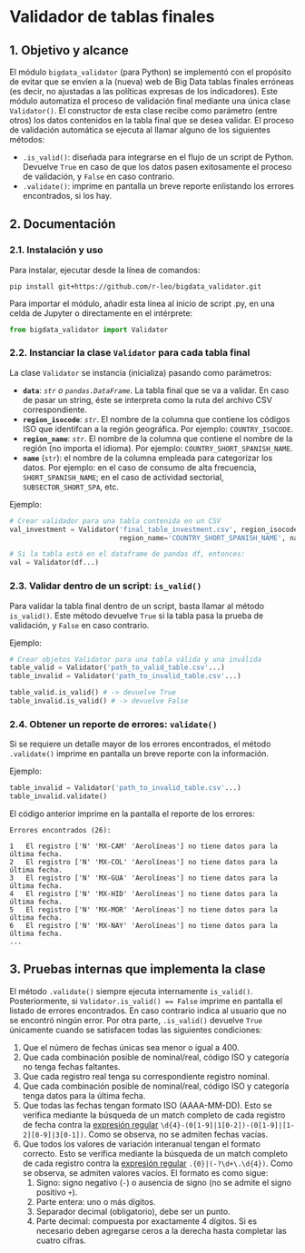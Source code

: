 # Validador de tablas finales

## 1. Objetivo y alcance

El módulo `bigdata_validator` (para Python) se implementó con el propósito de evitar que se envíen a la (nueva) web de Big Data tablas finales erróneas (es decir, no ajustadas a las políticas expresas de los indicadores). Este módulo automatiza el proceso de validación final mediante una única clase `Validator()`. El constructor de esta clase recibe como parámetro (entre otros) los datos contenidos en la tabla final que se desea validar. El proceso de validación automática se ejecuta al llamar alguno de los siguientes métodos:

* `.is_valid()`: diseñada para integrarse en el flujo de un script de Python. Devuelve `True` en caso de que los datos pasen exitosamente el proceso de validación, y `False` en caso contrario.
* `.validate()`: imprime en pantalla un breve reporte enlistando los errores encontrados, si los hay.

## 2. Documentación

### 2.1. Instalación y uso

Para instalar, ejecutar desde la línea de comandos:

```
pip install git+https://github.com/r-leo/bigdata_validator.git
```

Para importar el módulo, añadir esta línea al inicio de script .py, en una celda de Jupyter o directamente en el intérprete:

```python
from bigdata_validator import Validator
```

### 2.2. Instanciar la clase `Validator` para cada tabla final

La clase `Validator` se instancia (inicializa) pasando como parámetros:

* **`data`**: *`str` o `pandas.DataFrame`*. La tabla final que se va a validar. En caso de pasar un string, éste se interpreta como la ruta del archivo CSV correspondiente.
* **`region_isocode`**: *`str`*. El nombre de la columna que contiene los códigos ISO que identifcan a la región geográfica. Por ejemplo: `COUNTRY_ISOCODE`.
* **`region_name`**: *`str`*. El nombre de la columna que contiene el nombre de la región (no importa el idioma). Por ejemplo: `COUNTRY_SHORT_SPANISH_NAME`.
* **`name`** (`str`): el nombre de la columna empleada para categorizar los datos. Por ejemplo: en el caso de consumo de alta frecuencia, `SHORT_SPANISH_NAME`; en el caso de actividad sectorial, `SUBSECTOR_SHORT_SPA`, etc.

Ejemplo:

```python
# Crear validador para una tabla contenida en un CSV
val_investment = Validator('final_table_investment.csv', region_isocode='COUNTRY_ISOCODE',
                           region_name='COUNTRY_SHORT_SPANISH_NAME', name='SHORT_SPANISH_NAME')

# Si la tabla está en el dataframe de pandas df, entonces:
val = Validator(df...)
```

### 2.3. Validar dentro de un script: `is_valid()`

Para validar la tabla final dentro de un script, basta llamar al método `is_valid()`. Este método devuelve `True` si la tabla pasa la prueba de validación, y `False` en caso contrario.

Ejemplo:

```python
# Crear objetos Validator para una tabla válida y una inválida
table_valid = Validator('path_to_valid_table.csv'...)
table_invalid = Validator('path_to_invalid_table.csv'...)

table_valid.is_valid() # -> devuelve True
table_invalid.is_valid() # -> devuelve False
```

### 2.4. Obtener un reporte de errores: `validate()`

Si se requiere un detalle mayor de los errores encontrados, el método `.validate()` imprime en pantalla un breve reporte con la información.

Ejemplo:

```python
table_invalid = Validator('path_to_invalid_table.csv'...)
table_invalid.validate()
```

El código anterior imprime en la pantalla el reporte de los errores:

```
Errores encontrados (26):

1	El registro ['N' 'MX-CAM' 'Aerolíneas'] no tiene datos para la última fecha.
2	El registro ['N' 'MX-COL' 'Aerolíneas'] no tiene datos para la última fecha.
3	El registro ['N' 'MX-GUA' 'Aerolíneas'] no tiene datos para la última fecha.
4	El registro ['N' 'MX-HID' 'Aerolíneas'] no tiene datos para la última fecha.
5	El registro ['N' 'MX-MOR' 'Aerolíneas'] no tiene datos para la última fecha.
6	El registro ['N' 'MX-NAY' 'Aerolíneas'] no tiene datos para la última fecha.
...
```

## 3. Pruebas internas que implementa la clase

El método `.validate()` siempre ejecuta internamente `is_valid()`. Posteriormente, si `Validator.is_valid() == False` imprime en pantalla el listado de errores encontrados. En caso contrario indica al usuario que no se encontró ningún error. Por otra parte, `.is_valid()` devuelve `True` únicamente cuando se satisfacen todas las siguientes condiciones:

1. Que el número de fechas únicas sea menor o igual a 400.
1. Que cada combinación posible de nominal/real, código ISO y categoría no tenga fechas faltantes.
1. Que cada registro real tenga su correspondiente registro nominal.
1. Que cada combinación posible de nominal/real, código ISO y categoría tenga datos para la última fecha.
1. Que todas las fechas tengan formato ISO (AAAA-MM-DD). Esto se verifica mediante la búsqueda de un match completo de cada registro de fecha contra la [expresión regular](https://regex101.com/r/0jtIVD/1) `\d{4}-(0[1-9]|1[0-2])-(0[1-9]|[1-2][0-9]|3[0-1])`. Como se observa, no se admiten fechas vacías.
1. Que todos los valores de variación interanual tengan el formato correcto. Esto se verifica mediante la búsqueda de un match completo de cada registro contra la [expresión regular](https://regex101.com/r/U4L5uF/1) `.{0}|(-?\d+\.\d{4})`. Como se observa, se admiten valores vacíos. El formato es como sigue:
   1. Signo: signo negativo (`-`) o ausencia de signo (no se admite el signo positivo `+`).
   1. Parte entera: uno o más dígitos.
   1. Separador decimal (obligatorio), debe ser un punto.
   1. Parte decimal: compuesta por exactamente 4 dígitos. Si es necesario deben agregarse ceros a la derecha hasta completar las cuatro cifras.

